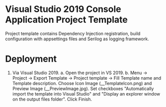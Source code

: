 # Visual Studio 2019 Console Application Project Template
Project template contains Dependency Injection registration, build configuration with appsettings files and Serilog as logging framework. 

# Deployment
1. Via Visual Studio 2019.
 a. Open the project in VS 2019. 
 b. Menu -> Project -> Export Template -> Project template ->
   Fill Template name and Template description. Choose Icon Image (__TemplateIcon.png) and Preview Image (__PreviewImage.jpg). Set checkboxes "Automatically import the template into Visual Studio" and "Display an explorer window on the output files folder".
   Click Finish.
